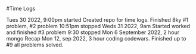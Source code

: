 #Time Logs

Tues 30 2022,
9:00pm started
Created repo for time logs.
Finished 8ky #1 problem, #2 problem
10:51pm stopped
Weds 31 2022,
9am Started
worked and finished #3 problem
9:30 stopped
Mon 6 September 2022,
2 hour mongo Recap
Mon 12, sep 2022,
3 hour coding codewars. Finished up to #9
all problems solved.
